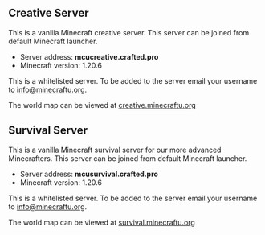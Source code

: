 ## Creative Server

This is a vanilla Minecraft creative server. This server can be joined from default Minecraft launcher.

* Server address: **mcucreative.crafted.pro**
* Minecraft version: 1.20.6

This is a whitelisted server. To be added to the server email your username to info@minecraftu.org.

The world map can be viewed at [creative.minecraftu.org](https://creative.minecraftu.org/)

## Survival Server

This is a vanilla Minecraft survival server for our more advanced Minecrafters. This server can be joined from default Minecraft launcher.

* Server address: **mcusurvival.crafted.pro**
* Minecraft version: 1.20.6

This is a whitelisted server. To be added to the server email your username to info@minecraftu.org.

The world map can be viewed at [survival.minecraftu.org](https://survival.minecraftu.org/)
